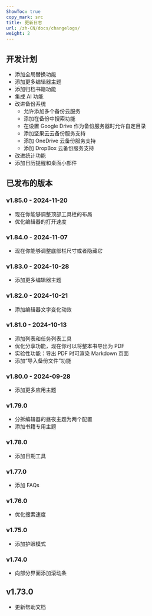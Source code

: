 ```yaml
---
ShowToc: true
copy_mark: src
title: 更新日志
url: /zh-CN/docs/changelogs/
weight: 2
---
```


## 开发计划

- 添加全局替换功能
- 添加更多编辑器主题
- 添加归档书籍功能
- 集成 AI 功能
- 改进备份系统
    - 允许添加多个备份云服务
    - 添加在备份中搜索功能
    - 在设置 Google Drive 作为备份服务器时允许自定目录
    - 添加坚果云云备份服务支持
    - 添加 OneDrive 云备份服务支持
    - 添加 DropBox 云备份服务支持
- 改进统计功能
- 添加日历提醒和桌面小部件

## 已发布的版本

### v1.85.0 - 2024-11-20

- 现在你能够调整顶部工具栏的布局
- 优化编辑器的打开速度

### v1.84.0 - 2024-11-07

- 现在你能够调整底部栏尺寸或者隐藏它

### v1.83.0 - 2024-10-28

- 添加更多编辑器主题

### v1.82.0 - 2024-10-21

- 添加编辑器文字变化动效

### v1.81.0 - 2024-10-13

- 添加列表和任务列表工具
- 优化分享功能，现在你可以将整本书导出为 PDF
- 实验性功能：导出 PDF 时可渲染 Markdown 页面
- 添加“导入备份文件”功能

### v1.80.0 - 2024-09-28

- 添加更多应用主题

### v1.79.0

- 分拆编辑器的昼夜主题为两个配置
- 添加书籍专用主题

### v1.78.0

- 添加日期工具

### v1.77.0

- 添加 FAQs

### v1.76.0

- 优化搜索速度

### v1.75.0

- 添加护眼模式

### v1.74.0

- 向部分界面添加滚动条

## v1.73.0

- 更新帮助文档

